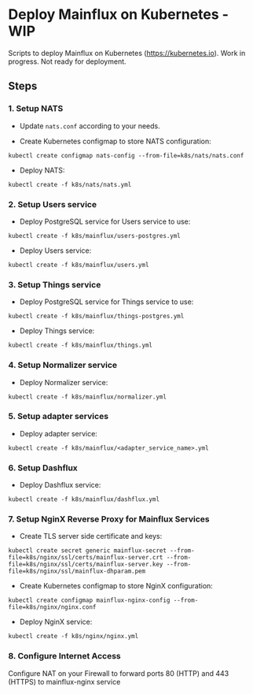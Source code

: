 # Deploy Mainflux on Kubernetes - WIP
Scripts to deploy Mainflux on Kubernetes (https://kubernetes.io). Work in progress. Not ready for deployment.

## Steps

### 1. Setup NATS

- Update `nats.conf` according to your needs.

- Create Kubernetes configmap to store NATS configuration:

```
kubectl create configmap nats-config --from-file=k8s/nats/nats.conf
```

- Deploy NATS:

```
kubectl create -f k8s/nats/nats.yml
```

### 2. Setup Users service

- Deploy PostgreSQL service for Users service to use:

```
kubectl create -f k8s/mainflux/users-postgres.yml
```

- Deploy Users service:

```
kubectl create -f k8s/mainflux/users.yml
```

### 3. Setup Things service

- Deploy PostgreSQL service for Things service to use:

```
kubectl create -f k8s/mainflux/things-postgres.yml
```

- Deploy Things service:

```
kubectl create -f k8s/mainflux/things.yml
```

### 4. Setup Normalizer service

- Deploy Normalizer service:

```
kubectl create -f k8s/mainflux/normalizer.yml
```

### 5. Setup adapter services

- Deploy adapter service:

```
kubectl create -f k8s/mainflux/<adapter_service_name>.yml
```

### 6. Setup Dashflux

- Deploy Dashflux service:

```
kubectl create -f k8s/mainflux/dashflux.yml
```

### 7. Setup NginX Reverse Proxy for Mainflux Services

- Create TLS server side certificate and keys:

```
kubectl create secret generic mainflux-secret --from-file=k8s/nginx/ssl/certs/mainflux-server.crt --from-file=k8s/nginx/ssl/certs/mainflux-server.key --from-file=k8s/nginx/ssl/mainflux-dhparam.pem
```

- Create Kubernetes configmap to store NginX configuration:

```
kubectl create configmap mainflux-nginx-config --from-file=k8s/nginx/nginx.conf
```

- Deploy NginX service:

```
kubectl create -f k8s/nginx/nginx.yml
```

### 8. Configure Internet Access

Configure NAT on your Firewall to forward ports 80 (HTTP) and 443 (HTTPS) to mainflux-nginx service
